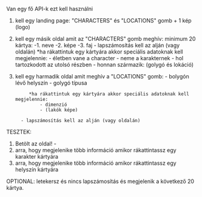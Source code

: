 Van egy fő API-k ezt kell használni

1. kell egy landing page: "CHARACTERS" és "LOCATIONS" gomb + 1 kép (logo)
2. kell egy másik oldal amit az "CHARACTERS" gomb meghív:
                    minimum 20 kártya:
                            -1. neve
                            -2. képe
                            -3. faj
        - lapszámosítás kell az alján (vagy oldalán)
    *ha rákattintuk egy kártyára akkor speciális adatoknak kell megjelennie:
                - életben vane a character
                - neme a karakternek
                - hol tartozkodott az utolsó részben
                - honnan származik: (golygó és lokáció)

3. kell egy harmadik oldal amit meghív a "LOCATIONS" gomb:
                - bolygón lévő helyszín
                - golygó típusa
               

            *ha rákattintuk egy kártyára akkor speciális adatoknak kell megjelennie:
                - dimenzió
                - (lakók képe)

         - lapszámosítás kell az alján (vagy oldalán)



TESZTEK:
1. Betölt az oldal! - 
2. arra, hogy megjelenike több információ amikor rákattintassz egy karakter kártyára
3. arra, hogy megjelenike több információ amikor rákattintassz egy helyszín kártyára


OPTIONAL:
letekersz és nincs lapszámosítás és megjelenik a következő 20 kártya.
